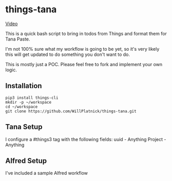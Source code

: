 # things-tana

[Video](https://share.cleanshot.com/raV4gH)

This is a quick bash script to bring in todos from Things and format them for Tana Paste. 

I'm not 100% sure what my workflow is going to be yet, so it's very likely this will get updated to do something you don't want to do.

This is mostly just a POC. Please feel free to fork and implement your own logic.


## Installation

```
pip3 install things-cli
mkdir -p ~/workspace
cd ~/workspace
git clone https://github.com/WillPlatnick/things-tana.git
```

## Tana Setup

I configure a #things3 tag with the following fields:
uuid - Anything
Project - Anything

## Alfred Setup

I've included a sample Alfred workflow

